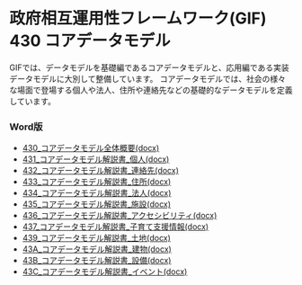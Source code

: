 # 政府相互運用性フレームワーク(GIF)  430 コアデータモデル

GIFでは、データモデルを基礎編であるコアデータモデルと、応用編である実装データモデルに大別して整備しています。
コアデータモデルでは、社会の様々な場面で登場する個人や法人、住所や連絡先などの基礎的なデータモデルを定義しています。

<!--
* [430_コアデータモデル全体概要](md/430_core_datamodel_overview.md)
* [431_コアデータモデル解説書_個人](md/431_core_datamodel_person.md)
* [432_コアデータモデル解説書_連絡先](md/432_core_datamodel_contact.md)
* [433_コアデータモデル解説書_住所](md/433_core_datamodel_address.md)
* [434_コアデータモデル解説書_法人](md/434_core_datamodel_legalentity.md)
* [435_コアデータモデル解説書_施設](md/435_core_datamodel_facility.md)
* [436_コアデータモデル解説書_アクセシビリティ](md/436_core_datamodel_accessibility.md)
* [437_コアデータモデル解説書_子育て支援情報](md/437_core_datamodel_childcareservice.md)
* [439_コアデータモデル解説書_土地](md/439_core_datamodel_land.md)
* [43A_コアデータモデル解説書_建物](md/43A_core_datamodel_building.md)
* [43B_コアデータモデル解説書_設備](md/43B_core_datamodel_equipment.md)
* [43C_コアデータモデル解説書_イベント](md/43C_core_datamodel_event.md)
-->

### Word版


* [430_コアデータモデル全体概要(docx)](docx/430_コアデータモデル全体概要.docx)
* [431_コアデータモデル解説書_個人(docx)](docx/431_コアデータモデル解説書_個人.docx)
* [432_コアデータモデル解説書_連絡先(docx)](docx/432_コアデータモデル解説書_連絡先.docx)
* [433_コアデータモデル解説書_住所(docx)](docx/433_コアデータモデル解説書_住所.docx)
* [434_コアデータモデル解説書_法人(docx)](docx/434_コアデータモデル解説書_法人.docx)
* [435_コアデータモデル解説書_施設(docx)](docx/435_コアデータモデル解説書_施設.docx)
* [436_コアデータモデル解説書_アクセシビリティ(docx)](docx/436_コアデータモデル解説書_アクセシビリティ.docx)
* [437_コアデータモデル解説書_子育て支援情報(docx)](docx/437_コアデータモデル解説書_子育て支援情報.docx)
* [439_コアデータモデル解説書_土地(docx)](docx/439_コアデータモデル解説書_土地.docx)
* [43A_コアデータモデル解説書_建物(docx)](docx/43A_コアデータモデル解説書_建物.docx)
* [43B_コアデータモデル解説書_設備(docx)](docx/43B_コアデータモデル解説書_設備.docx)
* [43C_コアデータモデル解説書_イベント(docx)](docx/43C_コアデータモデル解説書_イベント.docx)
